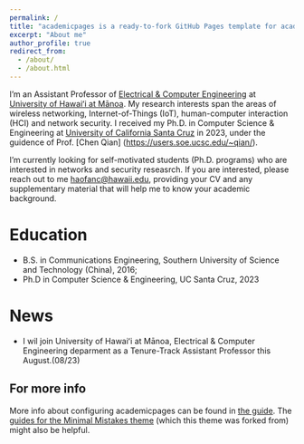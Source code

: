```yaml
---
permalink: /
title: "academicpages is a ready-to-fork GitHub Pages template for academic personal websites"
excerpt: "About me"
author_profile: true
redirect_from: 
  - /about/
  - /about.html
---
```


I’m an Assistant Professor of [Electrical & Computer Engineering](https://ee.hawaii.edu/faculty/profile?usr=124) at [University of Hawaiʻi at Mānoa](https://manoa.hawaii.edu/). My research interests span the areas of wireless networking, Internet-of-Things (IoT), human-computer interaction (HCI) and network security. I received my Ph.D. in Computer Science & Engineering at [University of California Santa Cruz](https://engineering.ucsc.edu/departments/computer-science-and-engineering/) in 2023, under the guidence of Prof. [Chen Qian] (https://users.soe.ucsc.edu/~qian/).

I’m currently looking for self-motivated students (Ph.D. programs) who are interested in networks and security reseasrch. If you are interested, please reach out to me [haofanc@hawaii.edu](haofanc@hawaii.edu), providing your CV and any supplementary material that will help me to know your academic background.

Education
======
- B.S. in Communications Engineering, Southern University of Science and Technology (China), 2016;
- Ph.D in Computer Science & Engineering, UC Santa Cruz, 2023

News
======
- I wil join University of Hawaiʻi at Mānoa, Electrical & Computer Engineering deparment as a Tenure-Track Assistant Professor this August.(08/23) 

For more info
------
More info about configuring academicpages can be found in [the guide](https://academicpages.github.io/markdown/). The [guides for the Minimal Mistakes theme](https://mmistakes.github.io/minimal-mistakes/docs/configuration/) (which this theme was forked from) might also be helpful.

